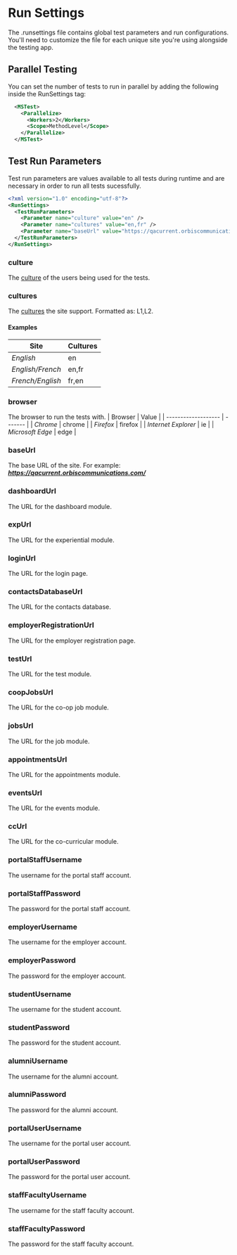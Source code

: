 # Run Settings

The .runsettings file contains global test parameters and run configurations. You'll need to customize the file for each unique site you're using alongside the testing app.

## Parallel Testing
You can set the number of tests to run in parallel by adding the following inside the RunSettings tag:
``` xml
  <MSTest>
    <Parallelize>
      <Workers>2</Workers>
      <Scope>MethodLevel</Scope>
    </Parallelize>
  </MSTest>
```

## Test Run Parameters
Test run parameters are values available to all tests during runtime and are necessary in order to run all tests sucessfully.
``` xml
<?xml version="1.0" encoding="utf-8"?>
<RunSettings>
  <TestRunParameters>
    <Parameter name="culture" value="en" />
    <Parameter name="cultures" value="en,fr" />
    <Parameter name="baseUrl" value="https://qacurrent.orbiscommunications.com/" />
  </TestRunParameters>
</RunSettings>
```
### culture
The [culture](https://www.andiamo.co.uk/resources/iso-language-codes/) of the users being used for the tests.

### cultures
The [cultures](https://www.andiamo.co.uk/resources/iso-language-codes/) the site support. Formatted as: L1,L2.

#### Examples
| Site                | Cultures |
| ------------------- | -------- |
| *English*           | en       |
| *English/French*    | en,fr    |
| *French/English*    | fr,en    |

### browser
The browser to run the tests with.
| Browser             | Value   |
| ------------------- | ------- |
| *Chrome*            | chrome  |
| *Firefox*           | firefox |
| *Internet Explorer* | ie      |
| *Microsoft Edge*    | edge    |

### baseUrl
The base URL of the site. For example: ***https://qacurrent.orbiscommunications.com/***

### dashboardUrl
The URL for the dashboard module.

### expUrl
The URL for the experiential module.

### loginUrl
The URL for the login page.

### contactsDatabaseUrl
The URL for the contacts database.

### employerRegistrationUrl
The URL for the employer registration page.

### testUrl
The URL for the test module.

### coopJobsUrl
The URL for the co-op job module.

### jobsUrl
The URL for the job module.

### appointmentsUrl
The URL for the appointments module.

### eventsUrl
The URL for the events module.

### ccUrl
The URL for the co-curricular module.

### portalStaffUsername
The username for the portal staff account.

### portalStaffPassword
The password for the portal staff account.

### employerUsername 
The username for the employer account.

### employerPassword
The password for the employer account.

### studentUsername
The username for the student account.

### studentPassword
The password for the student account.

### alumniUsername
The username for the alumni account.

### alumniPassword
The password for the alumni account.

### portalUserUsername 
The username for the portal user account.

### portalUserPassword
The password for the portal user account.

### staffFacultyUsername
The username for the staff faculty account.

### staffFacultyPassword 
The password for the staff faculty account.
